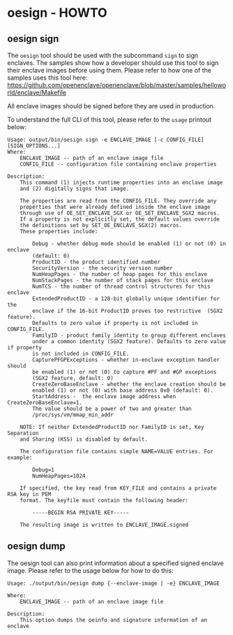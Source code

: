 # oesign - HOWTO

## oesign sign

The `oesign` tool should be used with the subcommand `sign` to sign enclaves. The samples show how a developer should use this tool to sign their enclave images before using them. Please refer to how one of the samples uses this tool here: https://github.com/openenclave/openenclave/blob/master/samples/helloworld/enclave/Makefile

All enclave images should be signed before they are used in production.

To understand the full CLI of this tool, please refer to the `usage` printout below:

```
Usage: output/bin/oesign sign -e ENCLAVE_IMAGE [-c CONFIG_FILE] [SIGN_OPTIONS...]
Where:
    ENCLAVE_IMAGE -- path of an enclave image file
    CONFIG_FILE -- configuration file containing enclave properties

Description:
    This command (1) injects runtime properties into an enclave image
    and (2) digitally signs that image.

    The properties are read from the CONFIG_FILE. They override any
    properties that were already defined inside the enclave image
    through use of OE_SET_ENCLAVE_SGX or OE_SET_ENCLAVE_SGX2 macros.
    If a property is not explicitly set, the default values override
    the definitions set by SET_OE_ENCLAVE_SGX(2) macros.
    These properties include:

        Debug - whether debug mode should be enabled (1) or not (0) in enclave
        (default: 0)
        ProductID - the product identified number
        SecurityVersion - the security version number
        NumHeapPages - the number of heap pages for this enclave
        NumStackPages - the number of stack pages for this enclave
        NumTCS - the number of thread control structures for this enclave
        ExtendedProductID - a 128-bit globally unique identifier for the
        enclave if the 16-bit ProductID proves too restrictive  (SGX2 feature).
        Defaults to zero value if property is not included in CONFIG_FILE.
        FamilyID - product family identity to group different enclaves
        under a common identity (SGX2 feature). Defaults to zero value if property
        is not included in CONFIG_FILE.
        CapturePFGPExceptions - whether in-enclave exception handler should
        be enabled (1) or not (0) to capture #PF and #GP exceptions
        (SGX2 feature, default: 0)
        CreateZeroBaseEnclave - whether the enclave creation should be
        enabled (1) or not (0) with base address 0x0 (default: 0).
        StartAddress -  the enclave image address when CreateZeroBaseEnclave=1.
        The value should be a power of two and greater than
        /proc/sys/vm/mmap_min_addr

    NOTE: If neither ExtendedProductID nor FamilyID is set, Key Separation
    and Sharing (KSS) is disabled by default.

    The configuration file contains simple NAME=VALUE entries. For example:

        Debug=1
        NumHeapPages=1024

    If specified, the key read from KEY_FILE and contains a private RSA key in PEM
    format. The keyfile must contain the following header:

        -----BEGIN RSA PRIVATE KEY-----

    The resulting image is written to ENCLAVE_IMAGE.signed
```

## oesign dump

The oesign tool can also print information about a specified signed enclave image. Please refer to the usage below for how to do this:

```
Usage: ./output/bin/oesign dump {--enclave-image | -e} ENCLAVE_IMAGE

Where:
    ENCLAVE_IMAGE -- path of an enclave image file

Description:
    This option dumps the oeinfo and signature information of an enclave
```
